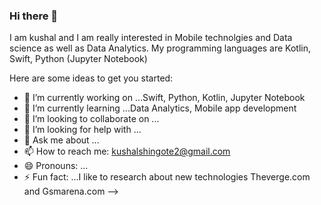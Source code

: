 ### Hi there 👋
I am kushal and I am really interested in Mobile technolgies and Data science as well as Data Analytics.
My programming languages are Kotlin, Swift, Python (Jupyter Notebook)


Here are some ideas to get you started:

- 🔭 I’m currently working on ...Swift, Python, Kotlin, Jupyter Notebook
- 🌱 I’m currently learning ...Data Analytics, Mobile app development
- 👯 I’m looking to collaborate on ...
- 🤔 I’m looking for help with ...
- 💬 Ask me about ...
- 📫 How to reach me: kushalshingote2@gmail.com
- 😄 Pronouns: ...
- ⚡ Fun fact: ...I like to research about new technologies Theverge.com and Gsmarena.com
-->
